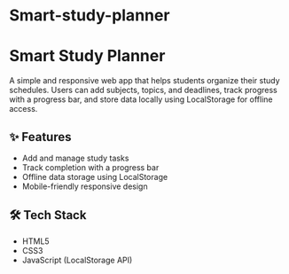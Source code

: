 # Smart-study-planner
# Smart Study Planner

A simple and responsive web app that helps students organize their study schedules. Users can add subjects, topics, and deadlines, track progress with a progress bar, and store data locally using LocalStorage for offline access.

## ✨ Features
- Add and manage study tasks
- Track completion with a progress bar
- Offline data storage using LocalStorage
- Mobile-friendly responsive design

## 🛠 Tech Stack
- HTML5
- CSS3
- JavaScript (LocalStorage API)
